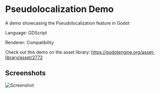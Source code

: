 # Pseudolocalization Demo

A demo showcasing the Pseudolocalization feature in Godot

Language: GDScript

Renderer: Compatibility

Check out this demo on the asset library: https://godotengine.org/asset-library/asset/2772

## Screenshots

![Screenshot](screenshots/pseudolocalization.png)
